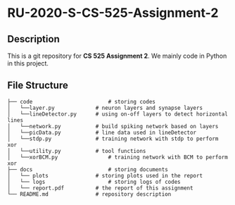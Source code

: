 # RU-2020-S-CS-525-Assignment-2

## Description
This is a git repository for **CS 525 Assignment 2**. We mainly code in Python in this project.

## File Structure
```
├── code						# storing codes
│   └──layer.py				# neuron layers and synapse layers
│   └──lineDetector.py		# using on-off layers to detect horizontal lines 
│   └──network.py			# build spiking network based on layers
│   └──picData.py			# line data used in lineDetector
│   └──stdp.py				# training network with stdp to perform xor
│   └──utility.py			# tool functions
│   └──xorBCM.py				# training network with BCM to perform xor
├── docs						# storing documents
│   └── plots				# storing plots used in the report
│   └── logs					# storing logs of codes
│   └── report.pdf			# the report of this assignment
└── README.md				# repository description
```